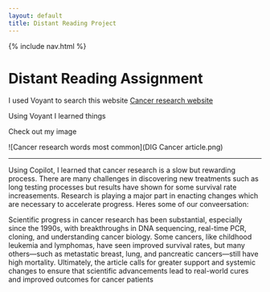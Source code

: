 ```yaml
---
layout: default
title: Distant Reading Project
---
```


{% include nav.html %}


# Distant Reading Assignment 

I used Voyant to search this website [Cancer research website](https://musicbeatscancer.org/why-is-cancer-research-advancing-so-slowly/?gad_source=1&gad_campaignid=22437174633&gbraid=0AAAAADmntzevauOlAeSqIL3uXmFrvwBUq&gclid=CjwKCAjw_fnFBhB0EiwAH_MfZkL_IEI-JfsNAD4ooiQp81GXs5W79HMfdF85drgOiEsaKGSYQnxjCRoCEB0QAvD_BwE)

Using Voyant I learned things 

Check out my image

![Cancer research words most common](DIG Cancer article.png)

---
Using Copilot, I learned that cancer research is a slow but rewarding process. There are many challenges in discovering new treatments such as long testing processes but results have shown for some survival rate increasements. Research is playing a major part in enacting changes which are necessary to accelerate progress. Heres some of our conveersation:

Scientific progress in cancer research has been substantial, especially since the 1990s, with breakthroughs in DNA sequencing, real-time PCR, cloning, and understanding cancer biology.
Some cancers, like childhood leukemia and lymphomas, have seen improved survival rates, but many others—such as metastatic breast, lung, and pancreatic cancers—still have high mortality.
Ultimately, the article calls for greater support and systemic changes to ensure that scientific advancements lead to real-world cures and improved outcomes for cancer patients
